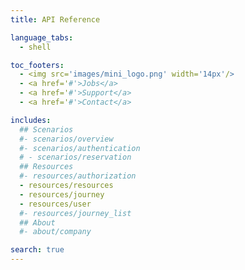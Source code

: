 ```yaml
---
title: API Reference

language_tabs:
  - shell

toc_footers:
  - <img src='images/mini_logo.png' width='14px'/>
  - <a href='#'>Jobs</a>
  - <a href='#'>Support</a>
  - <a href='#'>Contact</a>

includes:
  ## Scenarios
  #- scenarios/overview
  #- scenarios/authentication
  # - scenarios/reservation
  ## Resources
  #- resources/authorization
  - resources/resources
  - resources/journey
  - resources/user
  #- resources/journey_list
  ## About
  #- about/company

search: true
---
```

